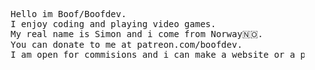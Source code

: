 <pre>
    Hello im Boof/Boofdev.
    I enjoy coding and playing video games.
    My real name is Simon and i come from Norway🇳🇴.
    You can donate to me at patreon.com/boofdev.
    I am open for commisions and i can make a website or a program for you.
</pre>
